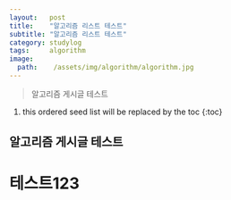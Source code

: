 ```yaml
---
layout:   post
title:    "알고리즘 리스트 테스트"
subtitle: "알고리즘 리스트 테스트"
category: studylog
tags:     algorithm
image:
  path:    /assets/img/algorithm/algorithm.jpg
---
```


> 알고리즘 게시글 테스트

<!--more-->

1. this ordered seed list will be replaced by the toc
{:toc}

## 알고리즘 게시글 테스트

# 테스트123